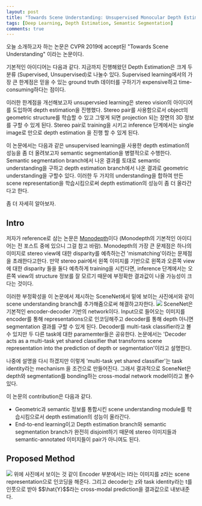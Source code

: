 ```yaml
---
layout: post
title: "Towards Scene Understanding: Unsupervised Monocular Depth Estimation with Semantic-aware Representation"
tags: [Deep Learning, Depth Estimation, Semantic Segmentation]
comments: true
---
```


오늘 소개하고자 하는 논문은 CVPR 2019에 accept된 "Towards Scene Understanding" 이라는 논문이다.

기본적인 아이디어는 다음과 같다. 지금까지 진행해왔던 Depth Estimation은 크게 두 분류 (Supervised, Unsupervised)로 나눌수 있다.
Supervised learning에서의 가장 큰 한계점은 믿을 수 있는 ground truth 데이터를 구하기가 expensive하고 time-consuming하다는 점이다.

이러한 한계점을 개선해보고자 unsupervsied learning은 stereo vision의 아이디어를 도입하여 depth estimation을 진행했다. 
Stereo pair를 사용함으로서 object의 geometric structure를 학습할 수 있고 그렇게 되면 projection 되는 장면의 3D 정보를 구할 수 있게 된다.
Stereo pair로 training을 시키고 inference 단계에서는 single image로 만으로 depth estimation 을 진행 할 수 있게 된다. 

이 논문에서는 다음과 같은 unsupervised learning을 사용한 depth estimation의 성능을 좀 더 올려보고자 semantic segmentation을 병렬적으로 수행한다. Semantic segmentation branch에서 나온 결과를 토대로 semantic understanding을 구하고 depth estimation branch에서 나온 결과로 geometric understanding을 구할수 있다. 이러한 두 가지의 understanding을 합하여 만든 scene representation을 학습시킴으로써 depth estimation의 성능이 좀 더 올라간다고 한다.

좀  더 자세히 알아보자.

## Intro
저자가 reference로 삼는 논문은 [Monodepth](https://arxiv.org/abs/1609.03677)이다 (Monodepth의 기본적인 아이디어는 전 포스트 중에 있으니 그걸 참고 바람). Monodepth의 가장 큰 문제점은 하나의 이미지로 stereo view에 대한 disparity를 예측하는건 'mismatching'이라는 문제점을 초래한다고한다. 만약 stereo pair에서 왼쪽 이미지를 기반으로 왼쪽과 오른쪽 view에 대한 disparity 들을 둘다 예측하게 training을 시킨다면, inference 단계에서는 오른쪽 view의 structure 정보를 잘 모르기 때문에 부정확한 결과값이 나올 가능성이 크다는 것이다.

이러한 부정확성을 이 논문에서 제시하는 SceneNet에서 밑에 보이는 사진에서와 같이 scene understanding branch를 추가해줌으로써 해결하고자한다. 
<img src="https://github.com/abeyang00/abeyang00.github.io/blob/master/assets/img/monoResMatch_architecture.png">
SceneNet은 기본적인 encoder-decoder 기반의 network이다. Input으로 들어오는 이미지를 encoder를 통해 representations으로 인코딩해주고 decoder를 통해 depth 아니면 segmentation 결과를 구할 수 있게 된다. Decoder를 multi-task classifier라고 볼수 있지만 두 다른 task에 대한 paramemter들은 공유한다. 논문에서는 'Decoder acts as a multi-task yet shared classifier that transforms scene representation into the prediction of depth or segmentation'이라고 설명한다.

나중에 설명을 다시 하겠지만 이렇게 'multi-task yet shared classifier'는 task identity라는 mechanism 을 조건으로 만들어진다. 그래서 결과적으로 
SceneNet은 depth와 segmentation를 bonding하는 cross-modal network model이라고 볼수 있다. 

이 논문의 contribution은 다음과 같다.
- Geometric과 semantic 정보를 통합시킨 scene understanding module를 학습시킴으로서 depth estimation의 성능이 올라간다.
- End-to-end learning이고 Depth estimation branch와 semantic segmentation branch가 완전히 disjoint하기 때문에 stereo 이미지들과 semantic-annotated 이미지들이 pair가 아니여도 된다. 

## Proposed Method
<img src="https://github.com/abeyang00/abeyang00.github.io/blob/master/assets/img/monoResMatch_architecture.png">
위에 사진에서 보이는 것 같이 Encoder 부분에서는 I라는 이미지를 z라는 scene representation으로 인코딩을 해준다. 그리고 decoder는 z와 task identity라는 t를 인풋으로 받아 $$\hat{Y}$$라는 cross-modal prediction을 결과값으로 내보내준다.

  



